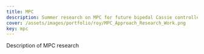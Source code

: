 ```yaml
---
title: MPC
description: Summer research on MPC for future bipedal Cassie controllers
cover: /assets/images/portfolio/roy/MPC_Approach_Research_Work.png
key: mpc
---
```


Description of MPC research
